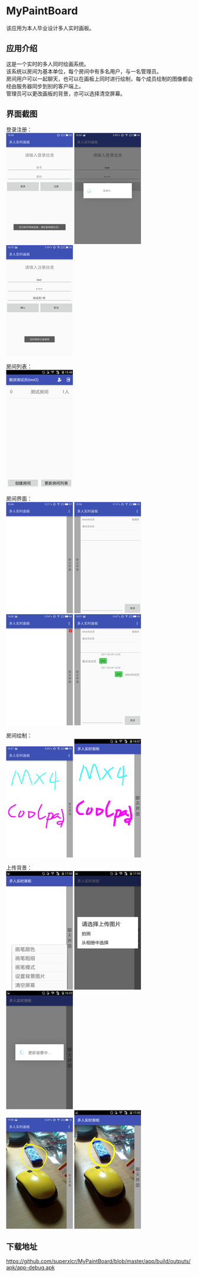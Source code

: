 # MyPaintBoard

该应用为本人毕业设计多人实时画板。  

## 应用介绍
这是一个实时的多人同时绘画系统。  
该系统以房间为基本单位，每个房间中有多名用户，与一名管理员。  
房间用户可以一起聊天，也可以在画板上同时进行绘制，每个成员绘制的图像都会经由服务器同步到别的客户端上。  
管理员可以更改画板的背景，亦可以选择清空屏幕。  

## 界面截图
登录注册：  
![photo1](./photo/1.png) ![photo2](./photo/2.png) ![photo3](./photo/3.png)

房间列表：  
![photo4](./photo/4.png)

房间界面：  
![photo5](./photo/5.png) ![photo6](./photo/6.png) ![photo7](./photo/7.png) ![photo8](./photo/8.png)

房间绘制：  
![photo9](./photo/9.png) ![photo10](./photo/10.png)

上传背景：  
![photo11](./photo/11.png) ![photo12](./photo/12.png) ![photo13](./photo/13.png)  
![photo14](./photo/14.png) ![photo15](./photo/15.png)

## 下载地址
https://github.com/superxlcr/MyPaintBoard/blob/master/app/build/outputs/apk/app-debug.apk